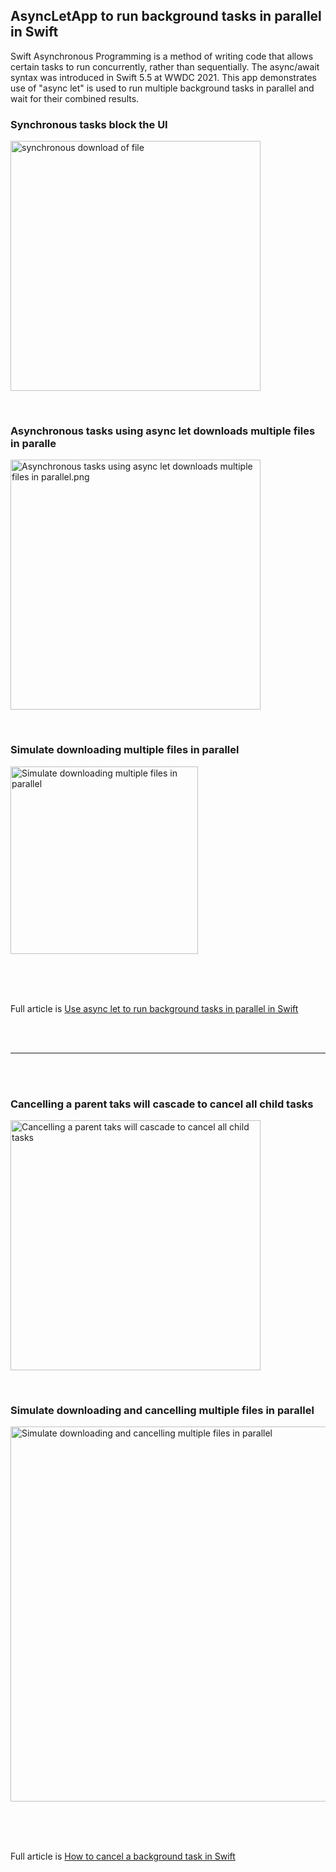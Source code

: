 ## AsyncLetApp to run background tasks in parallel in Swift


Swift Asynchronous Programming is a method of writing code that allows certain tasks
to run concurrently, rather than sequentially. The async/await syntax was introduced
in Swift 5.5 at WWDC 2021. This app demonstrates use of "async let" is used to run
multiple background tasks in parallel and wait for their combined results.



### Synchronous tasks block the UI
<img width="400" 
alt="synchronous download of file"
src="https://github.com/calleric/swift/blob/main/AsyncLetApp/images/synchronous-download-simulation.png">

<BR>

### Asynchronous tasks using async let downloads multiple files in paralle
<img width="400" 
alt="Asynchronous tasks using async let downloads multiple files in parallel.png"
src="https://github.com/calleric/swift/blob/main/AsyncLetApp/images/Asynchronous-download-in-parallel.png">

<BR>

### Simulate downloading multiple files in parallel
<img width="300" 
alt="Simulate downloading multiple files in parallel"
src="https://github.com/calleric/swift/blob/main/AsyncLetApp/images/Asynchronous-download-in-multiple-files-in-parallel.gif">



<BR>
<BR>
<BR>


Full article is <a href="https://swdevnotes.com/swift/2023/use-async-let-to-run-background-tasks-in-parallel-in-swift/" target="_blank">
Use async let to run background tasks in parallel in Swift
</a>


<BR>
<BR>

<HR>

<BR>
<BR>

### Cancelling a parent taks will cascade to cancel all child tasks
<img width="400" 
alt="Cancelling a parent taks will cascade to cancel all child tasks"
src="https://github.com/calleric/swift/blob/main/AsyncLetApp/images/cancel-task-cascade.png">

<BR>

### Simulate downloading  and cancelling multiple files in parallel
<img width="600" 
alt="Simulate downloading  and cancelling multiple files in parallel"
src="https://github.com/calleric/swift/blob/main/AsyncLetApp/images/cancel-resume-multiple-tasks.gif">



<BR>
<BR>
<BR>


Full article is <a href="https://swdevnotes.com/swift/2023/how-to-cancel-a-background-task-in-swift/" target="_blank">
How to cancel a background task in Swift
</a>


<BR>
<BR>
<BR>
